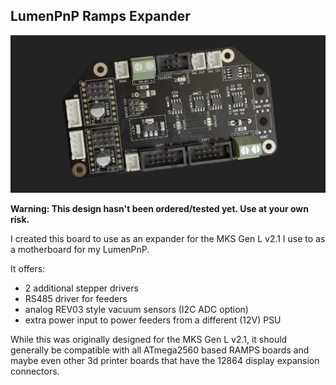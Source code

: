 ## LumenPnP Ramps Expander

<img src="images/lumenpnp-ramps-expander.webp"/>

**Warning: This design hasn't been ordered/tested yet. Use at your own risk.**

I created this board to use as an expander for the MKS Gen L v2.1 I use to as a motherboard for
my LumenPnP.

It offers:

- 2 additional stepper drivers
- RS485 driver for feeders
- analog REV03 style vacuum sensors (I2C ADC option)
- extra power input to power feeders from a different (12V) PSU

While this was originally designed for the MKS Gen L v2.1, it should generally be compatible
with all ATmega2560 based RAMPS boards and maybe even other 3d printer boards that have the
12864 display expansion connectors.

